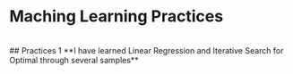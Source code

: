# Maching Learning Practices
</br>
## Practices 1
**I have learned Linear Regression and Iterative Search for Optimal through several samples**
